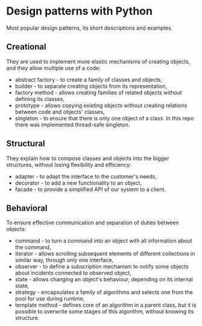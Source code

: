 # Design patterns with Python

Most popular design patterns, its short descriptions and examples.

## Creational

They are used to implement more elastic mechanisms of creating objects, and they allow multiple use of a code:
* abstract factory - to create a family of classes and objects,
* builder - to separate creating objects from its representation,
* factory method - allows creating families of related objects without defining its classes,
* prototype - allows copying existing objects without creating relations between code and objects' classes,
* singleton - to ensure that there is only one object of a class. In this repo there was implemented thread-safe singleton.

## Structural

They explain how to compose classes and objects into the bigger structures, without losing flexibility and efficiency:
* adapter - to adapt the interface to the customer's needs,
* decorator - to add a new functionality to an object,
* facade - to provide a simplified API of our system to a client.

## Behavioral

To ensure effective communication and separation of duties between objects:
* command - to turn a command into an object with all information about the command, 
* iterator - allows scrolling subsequent elements of different collections in similar way, through only one interface,
* observer - to define a subscription mechanism to notify some objects about incidents connected to observed object,
* state - allows changing an object's  behaviour, depending on its internal state,
* strategy - encapsulates a family of algorithms and selects one from the pool for use during runtime,
* template method - defines core of an algorithm in a parent class, but it is possible to overwrite some stages of this 
algorithm, without knowing its structure.